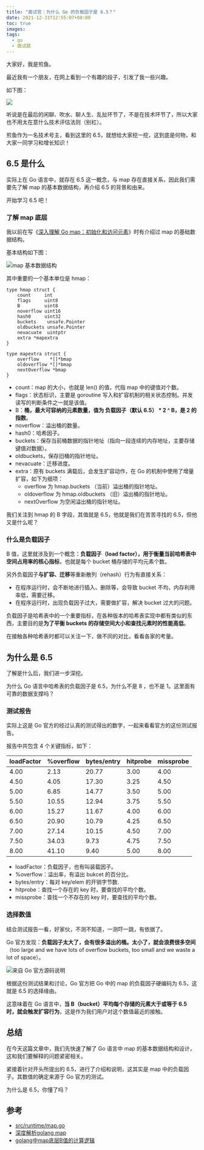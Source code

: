 ```yaml
---
title: "面试官：为什么 Go 的负载因子是 6.5？"
date: 2021-12-31T12:55:07+08:00
toc: true
images:
tags: 
  - go
  - 面试题
---
```


大家好，我是煎鱼。

最近我有一个朋友，在网上看到一个有趣的段子，引发了我一些兴趣。

如下图：

![](https://files.mdnice.com/user/3610/e81547d8-8de7-4310-a62f-e59ce4c0def2.png)

听说是在最后的闲聊、吹水、聊人生、乱扯环节了，不是在技术环节了，所以大家也不用太在意什么技术评估法则（别杠）。

煎鱼作为一名技术号主，看到这里的 6.5，就想给大家挖一挖，这到底是何物，和大家一同学习和增长知识！

## 6.5 是什么

实际上在 Go 语言中，就存在 6.5 这一概念，与 map 存在直接关系，因此我们需要先了解 map 的基本数据结构，再介绍 6.5 的背景和由来。

开始学习 6.5 吧！

### 了解 map 底层

我以前在写《[深入理解 Go map：初始化和访问元素](https://eddycjy.com/posts/go/map/2019-03-05-map-access/)》时有介绍过 map 的基础数据结构。

基本结构如下图：

![map 基本数据结构](https://files.mdnice.com/user/3610/8679a84f-0d21-485d-b55f-dc9d70d5ddd1.png)

其中重要的一个基本单位是 hmap：

```golang
type hmap struct {
	count     int
	flags     uint8
	B         uint8
	noverflow uint16
	hash0     uint32
	buckets    unsafe.Pointer
	oldbuckets unsafe.Pointer
	nevacuate  uintptr
	extra *mapextra
}

type mapextra struct {
	overflow    *[]*bmap
	oldoverflow *[]*bmap
	nextOverflow *bmap
}
```

- count：map 的大小，也就是 len() 的值，代指 map 中的键值对个数。
- flags：状态标识，主要是 goroutine 写入和扩容机制的相关状态控制。并发读写的判断条件之一就是该值。
- B：**桶，最大可容纳的元素数量，值为 负载因子（默认 6.5） * 2 ^ B，是 2 的指数**。
- noverflow：溢出桶的数量。
- hash0：哈希因子。
- buckets：保存当前桶数据的指针地址（指向一段连续的内存地址，主要存储键值对数据）。
- oldbuckets，保存旧桶的指针地址。
- nevacuate：迁移进度。
- extra：原有 buckets 满载后，会发生扩容动作，在 Go 的机制中使用了增量扩容，如下为细项：
    - overflow 为 hmap.buckets （当前）溢出桶的指针地址。
    - oldoverflow 为 hmap.oldbuckets （旧）溢出桶的指针地址。
    - nextOverflow 为空闲溢出桶的指针地址。

我们关注到 hmap 的 B 字段，其值就是 6.5，他就是我们在苦苦寻找的 6.5，但他又是什么呢？

### 什么是负载因子

B 值，这里就涉及到一个概念：**负载因子（load factor），用于衡量当前哈希表中空间占用率的核心指标**，也就是每个 bucket 桶存储的平均元素个数。

另外负载因子**与扩容、迁移**等重新散列（rehash）行为有直接关系：
- 在程序运行时，会不断地进行插入、删除等，会导致 bucket 不均，内存利用率低，需要迁移。
- 在程序运行时，出现负载因子过大，需要做扩容，解决 bucket 过大的问题。

负载因子是哈希表中的一个重要指标，在各种版本的哈希表实现中都有类似的东西，主要目的是**为了平衡 buckets 的存储空间大小和查找元素时的性能高低**。

在接触各种哈希表时都可以关注一下，做不同的对比，看看各家的考量。

## 为什么是 6.5

了解是什么后，我们进一步深挖。

为什么 Go 语言中哈希表的负载因子是 6.5，为什么不是 8 ，也不是 1。这里面有可靠的数据支撑吗？

### 测试报告

实际上这是 Go 官方的经过认真的测试得出的数字，一起来看看官方的这份测试报告。

报告中共包含 4 个关键指标，如下：

| loadFactor | %overflow  |  bytes/entry | hitprobe |    missprobe |
| --- | --- | --- | --- | --- |
|  4.00   |  2.13   |  20.77   |  3.00   |  4.00   |
|  4.50   |  4.05  |  17.30   |  3.25   |  4.50   |
|  5.00   |  6.85   | 14.77    | 3.50    |  5.00   |
|  5.50   |  10.55    | 12.94    | 3.75    | 5.50    |
|  6.00   |  15.27   | 11.67    | 4.00    | 6.00    |
|  6.50   |  20.90   | 10.79    | 4.25    | 6.50    |
|  7.00   |  27.14   | 10.15    | 4.50    | 7.00    |
|  7.50   |  34.03   | 9.73    | 4.75    | 7.50    |
|  8.00   |  41.10   | 9.40    |  5.00   | 8.00    |

- loadFactor：负载因子，也有叫装载因子。
- %overflow：溢出率，有溢出 bukcet 的百分比。
- bytes/entry：每对 key/elem 的开销字节数.
- hitprobe：查找一个存在的 key 时，要查找的平均个数。
- missprobe：查找一个不存在的 key 时，要查找的平均个数。

### 选择数值

结合测试报告一看，好家伙，不测不知道，一测吓一跳，有依据了。

Go 官方发现：**负载因子太大了，会有很多溢出的桶。太小了，就会浪费很多空间**（too large and we have lots of overflow buckets, too small and we waste a lot of space）。

![来自 Go 官方源码说明](https://files.mdnice.com/user/3610/93b87f8d-a0ad-4503-b4f9-e3cf040468df.png)

根据这份测试结果和讨论，Go 官方把 Go 中的 map 的负载因子硬编码为 6.5，这就是 6.5 的选择缘由。

这意味着在 Go 语言中，**当 B（bucket）平均每个存储的元素大于或等于 6.5 时，就会触发扩容行为**，这是作为我们用户对这个数值最近的接触。

## 总结

在今天这篇文章中，我们先快速了解了 Go 语言中 map 的基本数据结构和设计，这和我们要解释的问题紧密相关。

紧接着针对开头所提出的 6.5，进行了介绍和说明，这其实是 map 中的负载因子。其数值的确定来源于 Go 官方的测试。

为什么是 6.5，你懂了吗？

## 参考
- [src/runtime/map.go](https://golang.org/src/runtime/map.go)
- [深度解析golang map](https://juejin.cn/post/6954707500151078919)
- [golang中map底层B值的计算逻辑](https://zhuanlan.zhihu.com/p/366472077)